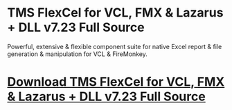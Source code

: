 # TMS FlexCel for VCL, FMX & Lazarus + DLL v7.23 Full Source

Powerful, extensive & flexible component suite for native Excel report & file generation & manipulation for VCL & FireMonkey.

# [Download TMS FlexCel for VCL, FMX & Lazarus + DLL v7.23 Full Source](https://developer.team/delphi/35156-tms-flexcel-for-vcl-fmx-lazarus-dll-v723-full-source.html)
